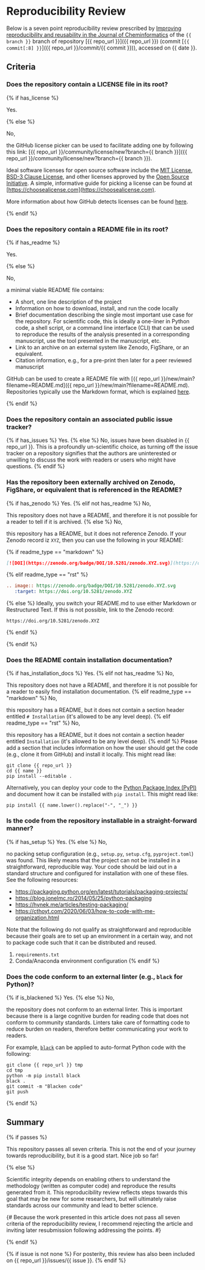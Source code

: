 # Reproducibility Review

Below is a seven point reproducibility review prescribed by [Improving reproducibility and reusability in the
Journal of Cheminformatics](https://doi.org/10.1186/s13321-023-00730-y) of the `{{ branch }}` branch of
repository [{{ repo_url }}]({{ repo_url }}) (commit [`{{ commit[:8] }}`]({{ repo_url }}/commit/{{ commit }})),
accessed on {{ date }}.

## Criteria

### Does the repository contain a LICENSE file in its root?

{% if has_license %}

Yes.

{% else %}

No,

the GitHub license picker can be used to facilitate adding one by following this
link: [{{ repo_url }}/community/license/new?branch={{ branch }}]({{ repo_url }}/community/license/new?branch={{
branch }}).

Ideal software licenses for open
source software include the [MIT License](https://opensource.org/license/mit/),
[BSD-3 Clause License](https://opensource.org/license/bsd-3-clause/),
and other licenses approved by the
[Open Source Initiative](https://opensource.org/licenses/).
A simple, informative guide for picking a license can be found
at [https://choosealicense.com](https://choosealicense.com).

More information about how GitHub detects licenses can be
found [here](https://docs.github.com/en/repositories/managing-your-repositorys-settings-and-features/customizing-your-repository/licensing-a-repository).

{% endif %}

### Does the repository contain a README file in its root?

{% if has_readme %}

Yes.

{% else %}

No,

a minimal viable README file contains:

- A short, one line description of the project
- Information on how to download, install, and run the code locally
- Brief documentation describing the single most important use case for the repository. For scientific code, this is
  ideally a one-liner in Python code, a shell script, or a command line interface (CLI) that can be used to reproduce
  the results of the analysis presented in a corresponding manuscript, use the tool presented in the manuscript, etc.
- Link to an archive on an external system like Zenodo, FigShare, or an equivalent.
- Citation information, e.g., for a pre-print then later for a peer reviewed manuscript

GitHub can be used to create a README file with
[{{ repo_url }}/new/main?filename=README.md]({{ repo_url }}/new/main?filename=README.md).
Repositories typically use the Markdown format, which is
explained [here](https://docs.github.com/en/get-started/writing-on-github/getting-started-with-writing-and-formatting-on-github/basic-writing-and-formatting-syntax).

{% endif %}

### Does the repository contain an associated public issue tracker?

{% if has_issues %}
Yes.
{% else %}
No, issues have been disabled in {{ repo_url }}. This is a profoundly un-scientific choice,
as turning off the issue tracker on a repository signifies that the authors are uninterested
or unwilling to discuss the work with readers or users who might have questions.
{% endif %}

### Has the repository been externally archived on Zenodo, FigShare, or equivalent that is referenced in the README?

{% if has_zenodo %}
Yes.
{% elif not has_readme %}
No,

This repository does not have a README, and therefore it is not possible for a reader to tell if it is archived.
{% else %}
No,

this repository has a README, but it does not reference Zenodo. If your Zenodo record iz `XYZ`, then you can use the
following in your README:

{% if readme_type == "markdown" %}

```markdown
[![DOI](https://zenodo.org/badge/DOI/10.5281/zenodo.XYZ.svg)](https://doi.org/10.5281/zenodo.XYZ)
```

{% elif readme_type == "rst" %}

```rst
.. image:: https://zenodo.org/badge/DOI/10.5281/zenodo.XYZ.svg
   :target: https://doi.org/10.5281/zenodo.XYZ
```

{% else %}
Ideally, you switch your README.md to use either Markdown or Restructured Text. If this is not possible,
link to the Zenodo record:

```
https://doi.org/10.5281/zenodo.XYZ
```

{% endif %}

{% endif %}

### Does the README contain installation documentation?

{% if has_installation_docs %}
Yes.
{% elif not has_readme %}
No,

This repository does not have a README, and therefore it is not possible for a reader to easily find installation
documentation.
{% elif readme_type == "markdown" %}
No,

this repository has a README, but it does not contain a section header entitled `# Installation`
(it's allowed to be any level deep).
{% elif readme_type == "rst" %}
No,

this repository has a README, but it does not contain a section header entitled `Installation`
(it's allowed to be any level deep).
{% endif %}
Please add a section that includes information
on how the user should get the code (e.g., clone it from GitHub) and install it locally.  This might read like:

```shell
git clone {{ repo_url }}
cd {{ name }}
pip install --editable .
```

Alternatively, you can deploy your code to the [Python Package Index (PyPI)](https://pypi.org/)
and document how it can be installed with `pip install`. This might read like:

```shell
pip install {{ name.lower().replace("-", "_") }}
```

### Is the code from the repository installable in a straight-forward manner?

{% if has_setup %}
Yes.
{% else %}
No,

no packing setup configuration (e.g., `setup.py`, `setup.cfg`, `pyproject.toml`) was found.
This likely means that the project can not be installed in a straightforward, reproducible way.
Your code should be laid out in a standard structure and configured for installation with one of these
files. See the following resources:

- https://packaging.python.org/en/latest/tutorials/packaging-projects/
- https://blog.ionelmc.ro/2014/05/25/python-packaging
- https://hynek.me/articles/testing-packaging/
- https://cthoyt.com/2020/06/03/how-to-code-with-me-organization.html

Note that the following do not qualify as straightforward and reproducible because their goals are to
set up an environment in a certain way, and not to package code such that it can be distributed
and reused.

1. `requirements.txt`
2. Conda/Anaconda environment configuration
   {% endif %}

### Does the code conform to an external linter (e.g., `black` for Python)?

{% if is_blackened %}
Yes.
{% else %}
No,

the repository does not conform to an external linter. This is important because there is a large
cognitive burden for reading code that does not conform to community standards. Linters take care
of formatting code to reduce burden on readers, therefore better communicating your work to readers.

For example, [`black`](https://github.com/psf/black)
can be applied to auto-format Python code with the following:

```shell
git clone {{ repo_url }} tmp
cd tmp
python -m pip install black
black .
git commit -m "Blacken code"
git push
```

{% endif %}

## Summary

{% if passes %}

This repository passes all seven criteria. This is not the end of your journey towards reproducibility,
but it is a good start. Nice job so far!

{% else %}

Scientific integrity depends on enabling others to understand the methodology (written as computer code) and reproduce
the results generated from it. This reproducibility review reflects steps towards this goal that may be new for some
researchers, but will ultimately raise standards across our community and lead to better science.

{# Because the work presented in this article does not pass all seven criteria of the reproducibility review, I
recommend rejecting the article and inviting later resubmission following addressing the points. #}

{% endif %}

{% if issue is not none %}
For posterity, this review has also been included on {{ repo_url }}/issues/{{ issue }}.
{% endif %}
